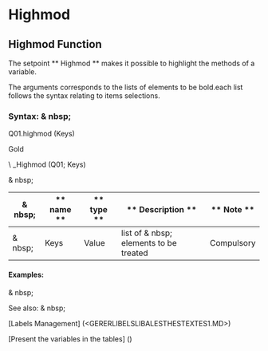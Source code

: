 # Highmod

## Highmod Function

The setpoint ** Highmod ** makes it possible to highlight the methods of a variable.

The arguments corresponds to the lists of elements to be bold.each list follows the syntax relating to items selections.

### Syntax: & nbsp;

Q01.highmod (Keys)

Gold

\ _Highmod (Q01; Keys)

& nbsp;

| & nbsp; | ** name ** | ** type ** | ** Description ** | ** Note ** |
| --- | --- | --- | --- | --- |
| & nbsp; | Keys | Value | list of & nbsp; elements to be treated | Compulsory |


#### Examples:

& nbsp;

See also: & nbsp;

[Labels Management] (<GERERLIBELSLIBALESTHESTEXTES1.MD>)

[Present the variables in the tables] (<pretenderlesvariableables whilestAb1.md>)